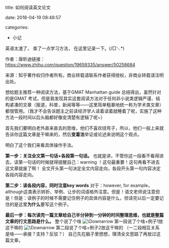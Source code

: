 
title: 如何阅读英文论文

date: 2018-04-19 08:48:57

categories:
- 小记


英语太渣了， 查了一点学习方法， 在这里记录一下。(/□＼*)


作者：唐昕迪链接：https://www.zhihu.com/question/19659335/answer/50258684

来源：知乎著作权归作者所有。商业转载请联系作者获得授权，非商业转载请注明出处。

想给题主推荐一种阅读方法，基于GMAT Manhattan guide 总结得出，虽然针对的是GMAT 考试，但是我发现其实这套阅读方法对于任何非小说类逻辑严谨、结构紧凑的文章（报道，科普，新闻等等——这里简单粗暴地统一称为学术类文章）都很管用。（我才不会告诉题主之前读经济学人读着读着就睡着了呢，实施了这种方法一段时间以后头脑都好像变清楚有逻辑了呢~）

首先我们要明白老外直来直去的思维，他们不喜欢绕弯子，所以，他们一般上来就告诉你这篇文章是干嘛来的，然后**变着法**举证或论述来说明这个观点。

明白了这个我们来看具体操作手法。

**第一步：关注全文第一句话+各段第一句话。**
也就是讲，不管你这一段看不看得进去，读第一句话的时候就得提醒自己：warning ！这句最重要！这句再看不进去这文章就废了啊！
全文开头第一句决定全文内容走向，各段开头第一句内容决定各段内容走向。

**第二步：读各段内容，同时注意key words**
对于：however, for example，although这类表示转折、举例、让步的词语格外注意。但是！语文老师说注意但是！但是：读例子的时候不需要记住例子的具体内容是什么，但读完以后一定要记住的是这里**为什么**要写这个例子。

**最后一步：每次读完一篇文章给自己半分钟到一分钟的时间整理思维，也就是整篇文章的行文思路是什么。**
整个说了个啥
![\Downarrow ](https://www.zhihu.com/equation?tex=%5CDownarrow+)
第一段说了个啥+例子1放这干嘛的
![\Downarrow ](https://www.zhihu.com/equation?tex=%5CDownarrow+)
第二段说了个啥+例子2放这干嘛的
（一二段相互关系是啥——承接？支持？反驳？）
自己先在脑子里想想，理清全文思路了再放过这篇文章。



